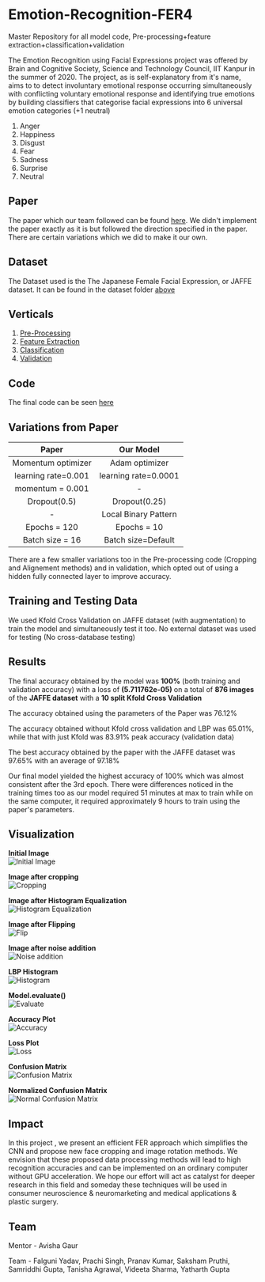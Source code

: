 # Emotion-Recognition-FER4
Master Repository for all model code, Pre-processing+feature extraction+classification+validation

The Emotion Recognition using Facial Expressions project was offered by Brain and Cognitive Society, Science and Technology Council, IIT Kanpur in the summer of 2020. The project, as is self-explanatory from it's name, aims to to detect involuntary emotional response occurring simultaneously with conflicting voluntary emotional response and identifying true emotions by building classifiers that categorise facial expressions into 6 universal emotion categories (+1 neutral)

1. Anger
2. Happiness
3. Disgust
4. Fear
5. Sadness
6. Surprise
7. Neutral

## Paper
The paper which our team followed can be found [here](Li2020_Article_FacialExpressionRecognitionWit.pdf).
We didn't implement the paper exactly as it is but followed the direction specified in the paper. There are certain variations which we did to make it our own.

## Dataset
The Dataset used is the The Japanese Female Facial Expression, or JAFFE dataset. It can be found in the dataset folder [above](https://github.com/Consilium5128/Emotion-Recognition-FER4/tree/master/Dataset%20%2B%20Files)

## Verticals
1. [Pre-Processing](https://github.com/Consilium5128/Emotion-Recognition-FER4/tree/master/Pre-Processing)
2. [Feature Extraction](https://github.com/Consilium5128/Emotion-Recognition-FER4/tree/master/Feature%20Extraction)
3. [Classification](https://github.com/Consilium5128/Emotion-Recognition-FER4/tree/master/Classification)
4. [Validation](https://github.com/Consilium5128/Emotion-Recognition-FER4/tree/master/Validation)

## Code
The final code can be seen [here](https://github.com/Consilium5128/Emotion-Recognition-FER4/blob/master/FER4.ipynb)

## Variations from Paper
|        Paper       |      Our Model      |
| :----------------: | :----------------:  |
| Momentum optimizer |   Adam optimizer    |
| learning rate=0.001|learning rate=0.0001 |
| momentum = 0.001   |          -          |
| Dropout(0.5)       | Dropout(0.25)       |
|        -           | Local Binary Pattern|
| Epochs = 120       | Epochs = 10         |
| Batch size = 16    | Batch size=Default  |

There are a few smaller variations too in the Pre-processing code (Cropping and Alignement methods) and in validation, which opted out of using a hidden fully connected layer to improve accuracy.

## Training and Testing Data
We used Kfold Cross Validation on JAFFE dataset (with augmentation) to train the model and simultaneously test it too. No external dataset was used for testing (No cross-database testing)

## Results
The final accuracy obtained by the model was **100%** (both training and validation accuracy) with a loss of **(5.711762e-05)** on a total of **876 images** of the **JAFFE dataset** with a **10 split Kfold Cross Validation**

The accuracy obtained using the parameters of the Paper was 76.12%

The accuracy obtained without Kfold cross validation and LBP was 65.01%, while that with just Kfold was 83.91% peak accuracy (validation data)

The best accuracy obtained by the paper with the JAFFE dataset was 97.65% with an average of 97.18%

Our final model yielded the highest accuracy of 100% which was almost consistent after the 3rd epoch. There were differences noticed in the training times too as our model required 51 minutes at max to train while on the same computer, it required approximately 9 hours to train using the paper's parameters.

## Visualization
**Initial Image**  
![Initial Image](https://github.com/Consilium5128/Emotion-Recognition-FER4/blob/master/Images_Visualization/Initial%20Image.png)

**Image after cropping**  
![Cropping](https://github.com/Consilium5128/Emotion-Recognition-FER4/blob/master/Images_Visualization/Image%20after%20cropping.png)

**Image after Histogram Equalization**  
![Histogram Equalization](https://github.com/Consilium5128/Emotion-Recognition-FER4/blob/master/Images_Visualization/Image%20after%20histogram%20equalization.png)

**Image after Flipping**  
![Flip](https://github.com/Consilium5128/Emotion-Recognition-FER4/blob/master/Images_Visualization/Flipped%20image.png)

**Image after noise addition**  
![Noise addition](https://github.com/Consilium5128/Emotion-Recognition-FER4/blob/master/Images_Visualization/Image%20after%20noise%20addition.png)

**LBP Histogram**  
![Histogram](https://github.com/Consilium5128/Emotion-Recognition-FER4/blob/master/Images_Visualization/LBP%20Histogram.png)

**Model.evaluate()**  
![Evaluate](https://github.com/Consilium5128/Emotion-Recognition-FER4/blob/master/Images_Visualization/Model.evaluate().png)

**Accuracy Plot**  
![Accuracy](https://github.com/Consilium5128/Emotion-Recognition-FER4/blob/master/Images_Visualization/Accuracy%20plot.png)

**Loss Plot**  
![Loss](https://github.com/Consilium5128/Emotion-Recognition-FER4/blob/master/Images_Visualization/Loss%20plot.png)

**Confusion Matrix**  
![Confusion Matrix](https://github.com/Consilium5128/Emotion-Recognition-FER4/blob/master/Images_Visualization/Confusion%20Matrix.png)

**Normalized Confusion Matrix**  
![Normal Confusion Matrix](https://github.com/Consilium5128/Emotion-Recognition-FER4/blob/master/Images_Visualization/Normalized%20Confusion%20Matrix.png)

## Impact
In this project , we present an efficient FER approach which simplifies the CNN and propose new face cropping and image rotation methods.
 We envision that these proposed data processing methods will lead to high recognition accuracies and can be implemented on an ordinary computer without GPU acceleration. We hope our effort will act as catalyst for deeper research in this field and someday these techniques will be used in consumer neuroscience & neuromarketing and medical applications & plastic surgery.

## Team

Mentor - Avisha Gaur

Team - 
Falguni Yadav,
Prachi Singh,
Pranav Kumar,
Saksham Pruthi,
Samriddhi Gupta,
Tanisha Agrawal,
Videeta Sharma,
Yatharth Gupta
